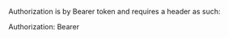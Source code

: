 
Authorization is by Bearer token and requires a header as such:

Authorization: Bearer <Token Value>